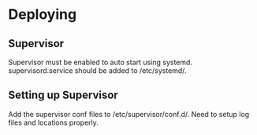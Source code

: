 # Deploying

## Supervisor
Supervisor must be enabled to auto start using systemd. supervisord.service should be added to /etc/systemd/.

## Setting up Supervisor
Add the supervisor conf files to /etc/supervisor/conf.d/. Need to setup log files and locations properly.
